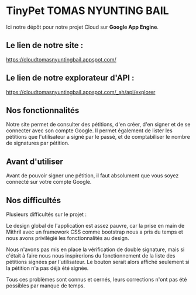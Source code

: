 # TinyPet TOMAS NYUNTING BAIL

Ici notre dépôt pour notre projet Cloud sur **Google App Engine**.

## Le lien de notre site : 
https://cloudtomasnyuntingbail.appspot.com/

## Le lien de notre explorateur d'API : 
https://cloudtomasnyuntingbail.appspot.com/_ah/api/explorer

## Nos fonctionnalités
Notre site permet de consulter des pétitions, d'en créer, d'en signer et de se connecter avec son compte Google. Il permet également de lister les pétitions que l'utilisateur a signé par le passé, et de comptabiliser le nombre de signatures par pétition.

## Avant d'utiliser
Avant de pouvoir signer une pétition, il faut absolument que vous soyez connecté sur votre compte Google.

## Nos difficultés
Plusieurs difficultés sur le projet : 

Le design global de l'application est assez pauvre, car la prise en main de Mithril avec un framework CSS comme bootstrap nous a pris du temps et nous avons privilégié les fonctionnalités au design.

Nous n'avons pas mis en place la vérification de double signature, mais si c'était à faire nous nous inspirerions du fonctionnement de la liste des pétitions signées par l'utilisateur. Le bouton serait alors affiché seulement si la pétition n'a pas déjà été signée.

Tous ces problèmes sont connus et cernés, leurs corrections n'ont pas été possibles par manque de temps.

